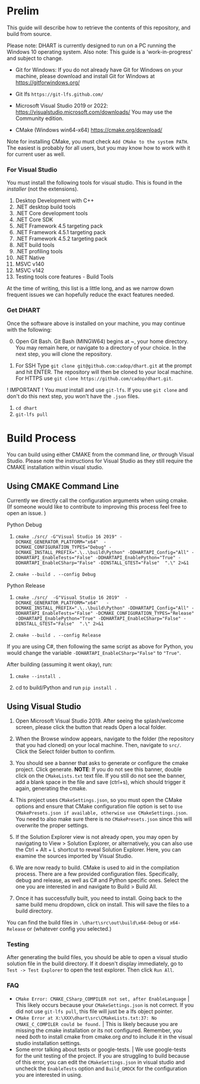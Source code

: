 
# Prelim

This guide will describe how to retrieve the contents of this repository,
and build from source.

Please note: DHART is currently designed to run on a PC running the Windows 10
operating system.
Also note: This guide is a 'work-in-progress' and subject to change.

- Git for Windows:
If you do not already have Git for Windows on your machine,
please download and install Git for Windows at https://gitforwindows.org/

- Git lfs `https://git-lfs.github.com/`

- Microsoft Visual Studio 2019 or 2022:
https://visualstudio.microsoft.com/downloads/
You may use the Community edition.

- CMake (Windows win64-x64)
https://cmake.org/download/

Note for installing CMake, you must check `Add CMake to the system PATH`. The easiest is probably for all users, but you may know how to work with it for current user as well. 

### For Visual Studio

You must install the following tools for visual studio. This is found in the _installer_ (not the extensions). 

1. Desktop Development with C++
1. .NET desktop build tools
1. .NET Core development tools
1. .NET Core SDK
1. .NET Framework 4.5 targeting pack
1. .NET Framework 4.5.1 targeting pack
1. .NET Framework 4.5.2 targeting pack
1. .NET build tools
1. .NET profiling tools
1. .NET Native
1. MSVC v140
1. MSVC v142
1. Testing tools core features - Build Tools

At the time of writing, this list is a little long, and as we narrow down frequent issues we can hopefully reduce the exact features needed.

### Get DHART

Once the software above is installed on your machine,
you may continue with the following:

0. Open Git Bash.
Git Bash (MINGW64) begins at ~, your home directory.
You may remain here, or navigate to a directory of your choice.
In the next step, you will clone the repository.

1. For SSH Type `git clone git@github.com:cadop/dhart.git` at the prompt
and hit ENTER. The repository will then be cloned to your local machine. For HTTPS use `git clone https://github.com/cadop/dhart.git`. 

! IMPORTANT ! You _must_ install and use `git-lfs`. If you use `git clone` and don't do this next step, you won't have the `.json` files.

1. `cd dhart`
1. `git-lfs pull`

# Build Process

You can build using either CMAKE from the command line, _or_ through Visual Studio.  Please note the instructions for Visual Studio as they still require the CMAKE installation within visual studio. 

## Using CMAKE Command Line

Currently we directly call the configuration arguments when using cmake. (If someone would like to contribute to improving this process feel free to open an issue. )

Python Debug

1. `cmake ./src/ -G"Visual Studio 16 2019" -DCMAKE_GENERATOR_PLATFORM="x64"  -DCMAKE_CONFIGURATION_TYPES="Debug" -DCMAKE_INSTALL_PREFIX=".\..\build\Python" -DDHARTAPI_Config="All" -DDHARTAPI_EnableTests="False" -DDHARTAPI_EnablePython="True" -DDHARTAPI_EnableCSharp="False" -DINSTALL_GTEST="False"  ".\" 2>&1` 

1. `cmake --build . --config Debug`

Python Release

1. `cmake ./src/  -G"Visual Studio 16 2019"  -DCMAKE_GENERATOR_PLATFORM="x64"   -DCMAKE_INSTALL_PREFIX=".\..\build\Python" -DDHARTAPI_Config="All" -DDHARTAPI_EnableTests="False" -DCMAKE_CONFIGURATION_TYPES="Release" -DDHARTAPI_EnablePython="True" -DDHARTAPI_EnableCSharp="False" -DINSTALL_GTEST="False"  ".\" 2>&1`

1. `cmake --build . --config Release`

If you are using C#, then following the same script as above for Python, you would change the variable `-DDHARTAPI_EnableCSharp="False"` to `"True"`. 


After building (assuming it went okay), run:

1. `cmake --install .`

1. cd to build/Python and run `pip install .`

## Using Visual Studio

1. Open Microsoft Visual Studio 2019. After seeing the splash/welcome screen, please click the button that reads Open a local folder.

1. When the Browse window appears, navigate to the folder
(the repository that you had cloned) on your local machine.
Then, navigate to `src/`. Click the Select folder button to confirm.

1. You should see a banner that asks to generate or configure the cmake project.  Click generate. **NOTE**: If you do not see this banner, double click on the `CMakeLists.txt` text file. If you still do not see the banner, add a blank space in the file and save (ctrl+s), which should trigger it again, generating the cmake.  

1. This project uses `CMakeSettings.json`, so you must open the CMake options and ensure that CMake configuration file option is set to `Use CMakePresets.json if available, otherwise use CMakeSettings.json`.  You need to also make sure there is no `CMakePresets.json` since this will overwrite the proper settings.

1. If the Solution Explorer view is not already open, you may open by
navigating to View > Solution Explorer, or alternatively, you can also use the Ctrl + Alt + L shortcut to reveal Solution Explorer. Here, you can examine the sources imported by Visual Studio.

1. We are now ready to build.
CMake is used to aid in the compilation process.
There are a few provided configuration files. Specifically, debug and release, as well as C# and Python specific ones.  Select the one you are interested in and navigate to Build > Build All. 

1. Once it has successfully built, you need to install.  Going back to the same build menu dropdown, click on install.  This will save the files to a build directory. 


You can find the build files in `.\dhart\src\out\build\x64-Debug` or `x64-Release` or (whatever config you selected.)

### Testing

After generating the build files, you should be able to open a visual studio solution file in the build directory.  If it doesn't display immediately, go to `Test -> Test Explorer` to open the test explorer. Then click `Run All`. 


### FAQ

- `CMake Error: CMAKE_CSharp_COMPILER not set, after EnableLanguage` | This likely occurs because your `CMakeSettings.json` is not correct. If you did not use `git-lfs pull`, this file will just be a lfs object pointer. 
- `CMake Error at X:\XXX\dhart\src\CMakeLists.txt:37: No CMAKE_C_COMPILER could be found.` | This is likely because you are missing the cmake installation or its not configured. Remember, you need _both_ to install cmake from cmake.org _and_ to include it in the visual studio installation settings.
- Some error talking about tests or google-tests. | We use google-tests for the unit testing of the project.  If you are struggling to build because of this error, you can edit the `CMakeSettings.json` in visual studio and uncheck the `EnableTests` option and `Build_GMOCK` for the configuration you are interested in using.